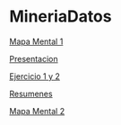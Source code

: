 # MineriaDatos

[Mapa Mental 1](https://github.com/ManuelR37/MineriaDatos/blob/master/Mineria_de_datos_003/MapaMental_1_1811177.pdf)

[Presentacion](https://github.com/ManuelR37/MineriaDatos/blob/master/Mineria_de_datos_003/Presentacion_VisualizacionDeDatos_7.pdf)

[Ejercicio 1 y 2](https://github.com/ManuelR37/MineriaDatos/blob/master/Mineria_de_datos_003/Ejercicio1.pdf)

[Resumenes](https://github.com/ManuelR37/MineriaDatos/blob/master/Mineria_de_datos_003/Resumenes_1811177.pdf)

[Mapa Mental 2]()

